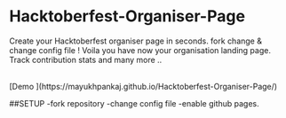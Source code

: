 # Hacktoberfest-Organiser-Page
Create your Hacktoberfest organiser page in seconds. fork change &amp;  change config file !
Voila you have now your organisation landing page. Track contribution stats and many more ..

<br>
[Demo ](https://mayukhpankaj.github.io/Hacktoberfest-Organiser-Page/)

##SETUP
 -fork repository
 -change config file
 -enable github pages.
 
 
